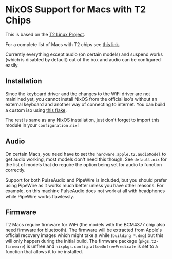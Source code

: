 # NixOS Support for Macs with T2 Chips

This is based on the [T2 Linux Project](https://t2linux.org).

For a complete list of Macs with T2 chips see [this link](https://support.apple.com/en-us/HT208862).

Currently everything except audio (on certain models) and suspend works (which is disabled by default) out of the box and audio can be configured easily.

## Installation
Since the keyboard driver and the changes to the WiFi driver are not mainlined yet, you cannot install NixOS from the official iso's without an external keyboard and another way of connecting to internet. You can build a custom iso using [this flake](https://github.com/kekrby/nixos-t2-iso).

The rest is same as any NixOS installation, just don't forget to import this module in your `configuration.nix`!

## Audio
On certain Macs, you need have to set the `hardware.apple.t2.audioModel` to get audio working, most models don't need this though. See `default.nix` for the list of models that do require the option being set for audio to function correctly.

Support for both PulseAudio and PipeWire is included, but you should prefer using PipeWire as it works much better unless you have other reasons. For example, on this machine PulseAudio does not work at all with headphones while PipeWire works flawlessly.

## Firmware
T2 Macs require firmware for WiFi (the models with the BCM4377 chip also need firmware for bluetooth). The firmware will be extracted from Apple's official recovery images which might take a while (`building *.dmg`) but this will only happen during the initial build. The firmware package (`pkgs.t2-firmware`) is unfree and `nixpkgs.config.allowUnfreePredicate` is set to a function that allows it to be installed.
